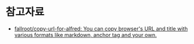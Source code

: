 
# 참고자료

- [fallroot/copy-url-for-alfred: You can copy browser's URL and title with various formats like markdown, anchor tag and your own.](https://github.com/fallroot/copy-url-for-alfred)
